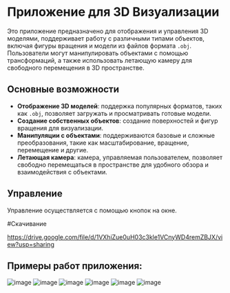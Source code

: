 # Приложение для 3D Визуализации

Это приложение предназначено для отображения и управления 3D моделями, поддерживает работу с различными типами объектов, включая фигуры вращения и модели из файлов формата `.obj`. Пользователи могут манипулировать объектами с помощью трансформаций, а также использовать летающую камеру для свободного перемещения в 3D пространстве.

## Основные возможности

- **Отображение 3D моделей**: поддержка популярных форматов, таких как `.obj`, позволяет загружать и просматривать готовые модели.
- **Создание собственных объектов**: создание поверхностей и фигур вращения для визуализации.
- **Манипуляции с объектами**: поддерживаются базовые и сложные преобразования, такие как масштабирование, вращение, перемещение и другие.
- **Летающая камера**: камера, управляемая пользователем, позволяет свободно перемещаться в пространстве для удобного обзора и взаимодействия с объектами.

## Управление

Управление осуществляется с помощью кнопок на окне.

#Скачивание

https://drive.google.com/file/d/1VXhiZue0uH03c3kle1VCnyWD4remZBJX/view?usp=sharing

## Примеры работ приложения:
![image](https://github.com/user-attachments/assets/d87fc80a-ff1c-4e5e-9ccc-7fcc59efa242)
![image](https://github.com/user-attachments/assets/cc6560be-c409-496e-b15c-deeae610a232)
![image](https://github.com/user-attachments/assets/8c22229f-5304-4a9c-a4d3-59cf2034ca7c)
![image](https://github.com/user-attachments/assets/0e285817-d8d7-4c4a-9e9d-16338a80f4c5)
![image](https://github.com/user-attachments/assets/aed92977-76a7-4579-86c3-7fec73d732e6)
![image](https://github.com/user-attachments/assets/f92fa262-cf76-40fd-8ea4-6091a84805f4)

